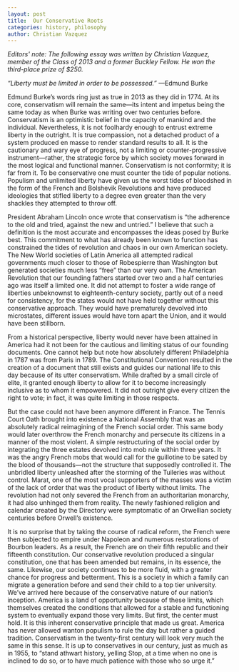 ```yaml
---
layout: post
title:  Our Conservative Roots
categories: history, philosophy
author: Christian Vazquez
---
```

*Editors' note: The following essay was written by Christian Vazquez, member of the Class of 2013 and a former Buckley Fellow. He won the third-place prize of $250.*


*“Liberty must be limited in order to be possessed.”* —Edmund Burke

Edmund Burke’s words ring just as true in 2013 as they did in 1774. At its core, conservatism will remain the same—its intent and impetus being the same today as when Burke was writing over two centuries before. Conservatism is an optimistic belief in the capacity of mankind and the individual. Nevertheless, it is not foolhardy enough to entrust extreme liberty in the outright. It is true compassion, not a detached product of a system produced en masse to render standard results to all. It is the cautionary and wary eye of progress, not a limiting or counter-progressive instrument—rather, the strategic force by which society moves forward in the most logical and functional manner. Conservatism is not conformity; it is far from it. To be conservative one must counter the tide of popular notions. Populism and unlimited liberty have given us the worst tides of bloodshed in the form of the French and Bolshevik Revolutions and have produced ideologies that stifled liberty to a degree even greater than the very shackles they attempted to throw off.

President Abraham Lincoln once wrote that conservatism is “the adherence to the old and tried, against the new and untried.” I believe that such a definition is the most accurate and encompasses the ideas posed by Burke best. This commitment to what has already been known to function has constrained the tides of revolution and chaos in our own American society. The New World societies of Latin America all attempted radical governments much closer to those of Robespierre than Washington but generated societies much less “free” than our very own. The American Revolution that our founding fathers started over two and a half centuries ago was itself a limited one. It did not attempt to foster a wide range of liberties unbeknownst to eighteenth-century society, partly out of a need for consistency, for the states would not have held together without this conservative approach. They would have prematurely devolved into microstates, different issues would have torn apart the Union, and it would have been stillborn. 

From a historical perspective, liberty would never have been attained in America had it not been for the cautious and limiting status of our founding documents. One cannot help but note how absolutely different Philadelphia in 1787 was from Paris in 1789. The Constitutional Convention resulted in the creation of a document that still exists and guides our national life to this day because of its utter conservatism. While drafted by a small circle of elite, it granted enough liberty to allow for it to become increasingly inclusive as to whom it empowered. It did not outright give every citizen the right to vote; in fact, it was quite limiting in those respects.

But the case could not have been anymore different in France. The Tennis Court Oath brought into existence a National Assembly that was an absolutely radical reimagining of the French social order. This same body would later overthrow the French monarchy and persecute its citizens in a manner of the most violent. A simple restructuring of the social order by integrating the three estates devolved into mob rule within three years. It was the angry French mobs that would call for the guillotine to be sated by the blood of thousands—not the structure that supposedly controlled it. The unbridled liberty unleashed after the storming of the Tuileries was without control. Marat, one of the most vocal supporters of the masses was a victim of the lack of order that was the product of liberty without limits. The revolution had not only severed the French from an authoritarian monarchy, it had also unhinged them from reality. The newly fashioned religion and calendar created by the Directory were symptomatic of an Orwellian society centuries before Orwell’s existence.

 It is no surprise that by taking the course of radical reform, the French were then subjected to empire under Napoleon and numerous restorations of Bourbon leaders. As a result, the French are on their fifth republic and their fifteenth constitution. Our conservative revolution produced a singular constitution, one that has been amended but remains, in its essence, the same. Likewise, our society continues to be more fluid, with a greater chance for progress and betterment. This is a society in which a family can migrate a generation before and send their child to a top tier university. We’ve arrived here because of the conservative nature of our nation’s inception. America is a land of opportunity because of these limits, which themselves created the conditions that allowed for a stable and functioning system to eventually expand those very limits. But first, the center must hold. It is this inherent conservative principle that made us great. America has never allowed wanton populism to rule the day but rather a guided tradition. Conservatism in the twenty-first century will look very much the same in this sense. It is up to conservatives in our century, just as much as in 1955, to “stand athwart history, yelling Stop, at a time when no one is inclined to do so, or to have much patience with those who so urge it.”

